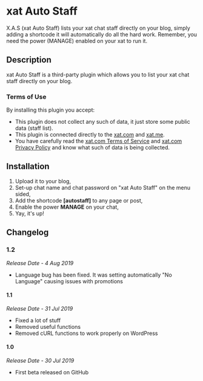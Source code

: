 # xat Auto Staff

X.A.S (xat Auto Staff) lists your xat chat staff directly on your blog, simply adding a shortcode it will automatically do all the hard work. Remember, you need the power (MANAGE) enabled on your xat to run it.


## Description

xat Auto Staff is a third-party plugin which allows you to list your xat chat staff directly on your blog.

### Terms of Use

By installing this plugin you accept:
* This plugin does not collect any such of data, it just store some public data (staff list).
* This plugin is connected directly to the [xat.com](https://xat.com) and [xat.me](https://xat.me).
* You have carefully read the [xat.com Terms of Service](https://xat.com/terms) and [xat.com Privacy Policy](https://xat.com/privacy) and know what such of data is being collected.


## Installation

1. Upload it to your blog,
2. Set-up chat name and chat password on "xat Auto Staff" on the menu sided,
3. Add the shortcode **[autostaff]** to any page or post,
4. Enable the power **MANAGE** on your chat,
5. Yay, it's up!


## Changelog

### 1.2
*Release Date - 4 Aug 2019*

* Language bug has been fixed. It was setting automatically "No Language" causing issues with promotions

#### 1.1
*Release Date - 31 Jul 2019*

* Fixed a lot of stuff
* Removed useful functions
* Removed cURL functions to work properly on WordPress

#### 1.0
*Release Date - 30 Jul 2019*

* First beta released on GitHub
